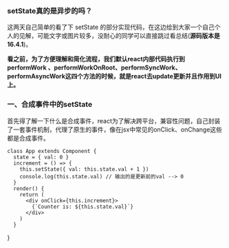 ### setState真的是异步的吗？

这两天自己简单的看了下 setState 的部分实现代码，在这边给到大家一个自己个人的见解，可能文字或图片较多，没耐心的同学可以直接跳过看总结(**源码版本是16.4.1**)。

**看之前，为了方便理解和简化流程，我们默认react内部代码执行到performWork 、performWorkOnRoot、performSyncWork、performAsyncWork这四个方法的时候，就是react去update更新并且作用到UI上。**

### 一、合成事件中的setState

首先得了解一下什么是合成事件，react为了解决跨平台，兼容性问题，自己封装了一套事件机制，代理了原生的事件，像在jsx中常见的onClick、onChange这些都是合成事件。

```react
class App extends Component {
  state = { val: 0 }
  increment = () => {
    this.setState({ val: this.state.val + 1 })
    console.log(this.state.val) // 输出的是更新前的val --> 0
  }
  render() {
    return (
      <div onClick={this.increment}>
        {`Counter is: ${this.state.val}`}
      </div>
    )
  }
```

}
